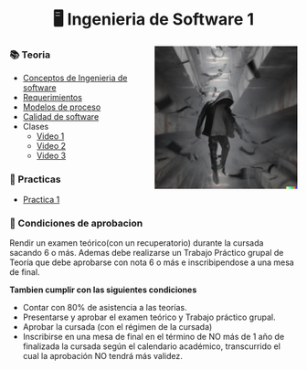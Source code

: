<h1 align="center"> 🖥️ Ingenieria de Software 1</h1>
 <p><img width="250" align='right' src="Img/1.png"></p>


### 📚 Teoria


- [Conceptos de Ingenieria de software](/Documentos/Conceptos.md)
- [Requerimientos](/Documentos/Requerimientos.md)
- [Modelos de proceso](/Documentos/Modelos_de_proceso.md)
- [Calidad de software](/Documentos/Calidad_de_software.md)
- Clases
  - [Video 1](https://www.youtube.com/watch?v=NK-VB6cw8Cs)
  - [Video 2](https://www.youtube.com/watch?v=l9eGBnooMcA)
  - [Video 3](https://www.youtube.com/watch?v=13hLavqMmxk)

### 🔨 Practicas

- [Practica 1](/Documentos/Practica1.md)

### 📝 Condiciones de aprobacion

Rendir un examen teórico(con un recuperatorio) durante la cursada sacando 6 o más. Ademas debe realizarse un Trabajo Práctico grupal de Teoría que debe aprobarse con nota 6 o más e inscribipendose a una mesa de final.

**Tambien cumplir con las siguientes condiciones**
- Contar con 80% de asistencia a las teorías.
- Presentarse y aprobar el examen teórico y Trabajo práctico grupal.
- Aprobar la cursada (con el régimen de la cursada)
- Inscribirse en una mesa de final en el término de NO más de 1 año de finalizada la cursada según el calendario académico, transcurrido el cual la aprobación NO tendrá más validez.